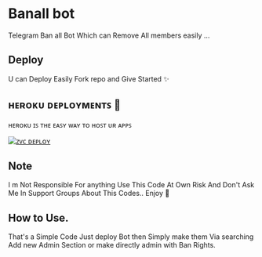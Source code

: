 # Banall bot

Telegram Ban all Bot Which can Remove All members easily ...

## Deploy
U can Deploy Easily Fork repo and Give Started ✨

## ʜᴇʀᴏᴋᴜ ᴅᴇᴘʟᴏʏᴍᴇɴᴛꜱ 💜
ʜᴇʀᴏᴋᴜ ɪꜱ ᴛʜᴇ ᴇᴀꜱʏ ᴡᴀʏ ᴛᴏ ʜᴏꜱᴛ ᴜʀ ᴀᴘᴘꜱ

[![ᴢᴠᴄ ᴅᴇᴘʟᴏʏ](https://www.herokucdn.com/deploy/button.svg)](https://heroku.com/deploy?template=https://github.com/itzharshit/Banall)
## Note

I m Not Responsible For anything Use This Code At Own Risk And Don't Ask Me In Support Groups About This Codes..
 Enjoy 🙂


## How to Use.

That's a Simple Code Just deploy Bot then Simply make them Via searching Add new Admin Section or make directly admin with Ban Rights.
